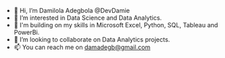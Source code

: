 - 👋 Hi, I’m Damilola Adegbola @DevDamie
- 👀 I’m interested in Data Science and Data Analytics.
- 🌱 I'm building on my skills in Microsoft Excel, Python, SQL, Tableau and PowerBi.
- 💞️ I’m looking to collaborate on Data Analytics projects.
- 📫 You can reach me on damadegb@gmail.com

<!---
DevDamie/DevDamie is a ✨ special ✨ repository because its `README.md` (this file) appears on your GitHub profile.
You can click the Preview link to take a look at your changes.
--->
